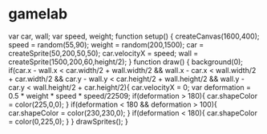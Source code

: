 # gamelab
var car, wall;  var speed, weight;    function setup() {   createCanvas(1600,400);    speed = random(55,90);   weight = random(200,1500);      car = createSprite(50,200,50,50);   car.velocityX = speed;    wall = createSprite(1500,200,60,height/2); }  function draw() {   background(0);      if(car.x - wall.x &lt; car.width/2 + wall.width/2 &amp;&amp; wall.x - car.x &lt; wall.width/2 + car.width/2     &amp;&amp; car.y - wall.y &lt; car.height/2 + wall.height/2 &amp;&amp; wall.y - car.y &lt; wall.height/2 + car.height/2){        car.velocityX = 0;     var deformation = 0.5 * weight * speed * speed/22509;         if(deformation > 180){           car.shapeColor = color(225,0,0);         }         if(deformation &lt; 180 &amp;&amp; deformation > 100){           car.shapeColor = color(230,230,0);         }         if(deformation &lt; 180){           car.shapeColor = color(0,225,0);         }     }      drawSprites(); }
